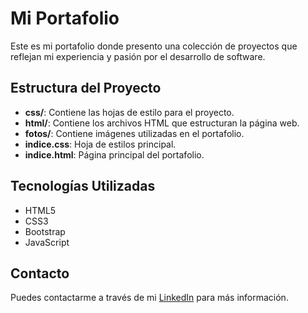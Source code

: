 # Mi Portafolio

Este es mi portafolio donde presento una colección de proyectos que reflejan mi experiencia y pasión por el desarrollo de software.

## Estructura del Proyecto

- **css/**: Contiene las hojas de estilo para el proyecto.
- **html/**: Contiene los archivos HTML que estructuran la página web.
- **fotos/**: Contiene imágenes utilizadas en el portafolio.
- **indice.css**: Hoja de estilos principal.
- **indice.html**: Página principal del portafolio.

## Tecnologías Utilizadas

- HTML5
- CSS3
- Bootstrap
- JavaScript

## Contacto

Puedes contactarme a través de mi [LinkedIn](https://www.linkedin.com/in/tu-perfil) para más información.